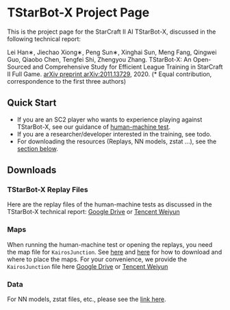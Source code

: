 # TStarBot-X Project Page
This is the project page for the StarCraft II AI TStarBot-X, 
discussed in the following technical report:

Lei Han∗, Jiechao Xiong∗, Peng Sun∗, Xinghai Sun, Meng Fang, Qingwei Guo, Qiaobo Chen, Tengfei Shi, Zhengyou Zhang.
TStarBot-X: An Open-Sourced and Comprehensive Study for Efficient League Training in StarCraft II Full Game.
[arXiv preprint arXiv:2011.13729](https://arxiv.org/abs/2011.13729), 2020.
(* Equal contribution, correspondence to the first three authors)


## Quick Start
* If you are an SC2 player who wants to experience playing against TStarBot-X,
see our guidance of [human-machine test](hm_test.md). 
* If you are a researcher/developer interested in the training, see todo.
* For downloading the resources (Replays, NN models, zstat ...), see the [section below](#downloads).

## Downloads
### TStarBot-X Replay Files
Here are the replay files of the human-machine tests as discussed in the TStarBot-X technical report:
[Google Drive](https://drive.google.com/file/d/1wIOpB_aPrzCCJ9uZbQJmiWSbDFODl4B4/view?usp=sharing) 
or [Tencent Weiyun](https://share.weiyun.com/Ju44Zkks)

### Maps
When running the human-machine test or opening the replays,
you need the map file for `KairosJunction`.
See [here](https://github.com/deepmind/pysc2#get-the-maps) and [here](https://github.com/Blizzard/s2client-proto#map-packs) for how to download and where to place the maps.
For your convenience, we provide the `KairosJunction` file here 
[Google Drive](https://drive.google.com/file/d/1O_L4E91b3sAUunrDxGV-a_uj7bTuwQ8H/view?usp=sharing) 
or [Tencent Weiyun](https://share.weiyun.com/de2LCco8)

### Data
For NN models, zstat files, etc., please see the [link here](hm_test.md#downloads).
